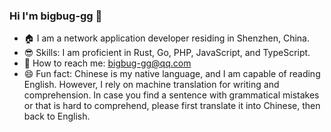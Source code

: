 ### Hi I'm bigbug-gg 👋

- 🏠 I am a network application developer residing in Shenzhen, China.
- 😎 Skills: I am proficient in Rust, Go, PHP, JavaScript, and TypeScript.
- 📩 How to reach me: bigbug-gg@qq.com
- 😄 Fun fact: Chinese is my native language, and I am capable of reading English. However, I rely on machine translation for writing and comprehension. In case you find a sentence with grammatical mistakes or that is hard to comprehend, please first translate it into Chinese, then back to English.

<!--
**bigbug-gg/bigbug-gg** is a ✨ _special_ ✨ repository because its `README.md` (this file) appears on your GitHub profile.

Here are some ideas to get you started:

- 🔭 I’m currently working on ...
- 🌱 I’m currently learning ...
- 👯 I’m looking to collaborate on ...
- 🤔 I’m looking for help with ...
- 💬 Ask me about ...
- 📫 How to reach me: ...
- 😄 Pronouns: ...
- ⚡ Fun fact: ...
-->
